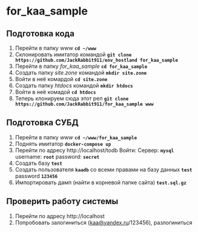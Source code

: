 # for_kaa_sample
## Подготовка кода
1.  Перейти в папку www **`cd ~/www`**
2.  Склонировать имитатор командой **`git clone https://github.com/JackRabbit911/env_hostland for_kaa_sample`**
3.  Перейти в папку *for_kaa_sample* **`cd for_kaa_sample`**
4.  Создать папку *site.zone* командой **`mkdir site.zone`**
5.  Войти в неё комардой **`cd site.zone`**
6.  Создать папку *htdocs* командой **`mkdir htdocs`**
7.  Войти в неё комадой **`cd htdocs`**
8.  Теперь клонируем сюда этот реп **`git clone https://github.com/JackRabbit911/for_kaa_sample www`**
## Подготовка СУБД
1.  Перейти в папку *www* **`cd ~/www/for_kaa_sample`**
2.  Поднять имитатор **`docker-compose up`**
3.  Перейти по адресу http://localhost/todb Войти: Сервер: **`mysql`** username: **`root`** password: **`secret`**
4.  Создать базу **`test`**
5.  Создать пользователя **`kaadb`** со всеми правами на базу данных **`test`** password **`123456`**
6.  Импортировать дамп (найти в корневой папке сайта) **`test.sql.gz`**
## Проверить работу системы
1.  Перейти по адресу http://localhost
2.  Попробовать залогиниться (kaa@yandex.ru/123456), разлогиниться